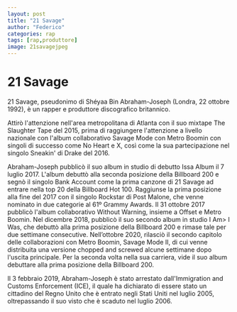 ```yaml
---
layout: post
title: "21 Savage"
author: "Federico"
categories: rap
tags: [rap,produttore]
image: 21savagejpeg
---
```


# 21 Savage

21 Savage, pseudonimo di Shéyaa Bin Abraham-Joseph (Londra, 22 ottobre 1992), è un rapper e produttore discografico britannico.

Attirò l'attenzione nell'area metropolitana di Atlanta con il suo mixtape The Slaughter Tape del 2015, prima di raggiungere l'attenzione a livello nazionale con l'album collaborativo Savage Mode con Metro Boomin con singoli di successo come No Heart e X, così come la sua partecipazione nel singolo Sneakin' di Drake del 2016.

Abraham-Joseph pubblicò il suo album in studio di debutto Issa Album il 7 luglio 2017. L'album debuttò alla seconda posizione della Billboard 200 e segnò il singolo Bank Account come la prima canzone di 21 Savage ad entrare nella top 20 della Billboard Hot 100. Raggiunse la prima posizione alla fine del 2017 con il singolo Rockstar di Post Malone, che venne nominato in due categorie al 61º Grammy Awards. Il 31 ottobre 2017 pubblicò l'album collaborativo Without Warning, insieme a Offset e Metro Boomin. Nel dicembre 2018, pubblicò il suo secondo album in studio I Am> I Was, che debuttò alla prima posizione della Billboard 200 e rimase tale per due settimane consecutive. Nell’ottobre 2020, rilasciò il secondo capitolo delle collaborazioni con Metro Boomin, Savage Mode II, di cui venne distribuita una versione chopped and screwed alcune settimane dopo l'uscita principale. Per la seconda volta nella sua carriera, vide il suo album debuttare alla prima posizione della Billboard 200.

Il 3 febbraio 2019, Abraham-Joseph è stato arrestato dall'Immigration and Customs Enforcement (ICE), il quale ha dichiarato di essere stato un cittadino del Regno Unito che è entrato negli Stati Uniti nel luglio 2005, oltrepassando il suo visto che è scaduto nel luglio 2006.
